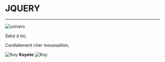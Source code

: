 # JQUERY 

----------------------------------------

![univers](https://munchies-images.vice.com/wp_upload/parisian-kebab-5.jpg)

Salut à toi, 



Cordialement cher moussaillon, 

![Koy](https://image.noelshack.com/fichiers/2018/05/4/1517512365-koyote.png)
 **Koyote** ![Koy](https://image.noelshack.com/fichiers/2018/05/4/1517512365-koyote.png)
